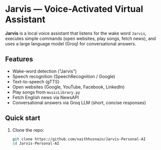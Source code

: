 # Jarvis — Voice-Activated Virtual Assistant

**Jarvis** is a local voice assistant that listens for the wake word `Jarvis`, executes simple commands (open websites, play songs, fetch news), and uses a large language model (Groq) for conversational answers.

## Features
- Wake-word detection ("Jarvis")
- Speech recognition (SpeechRecognition / Google)
- Text-to-speech (gTTS)
- Open websites (Google, YouTube, Facebook, LinkedIn)
- Play songs from `musicLibrary.py`
- Fetch English news via NewsAPI
- Conversational answers via Groq LLM (short, concise responses)

## Quick start

1. Clone the repo:
   ```bash
   git clone https://github.com/xaithhusnain/Jarvis-Personal-AI
   cd Jarvis-Personal-AI
